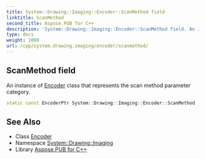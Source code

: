 ```yaml
---
title: System::Drawing::Imaging::Encoder::ScanMethod field
linktitle: ScanMethod
second_title: Aspose.PUB for C++
description: 'System::Drawing::Imaging::Encoder::ScanMethod field. An instance of Encoder class that represents the scan method parameter category in C++.'
type: docs
weight: 1000
url: /cpp/system.drawing.imaging/encoder/scanmethod/
---
```

## ScanMethod field


An instance of [Encoder](../) class that represents the scan method parameter category.

```cpp
static const EncoderPtr System::Drawing::Imaging::Encoder::ScanMethod
```

## See Also

* Class [Encoder](../)
* Namespace [System::Drawing::Imaging](../../)
* Library [Aspose.PUB for C++](../../../)
